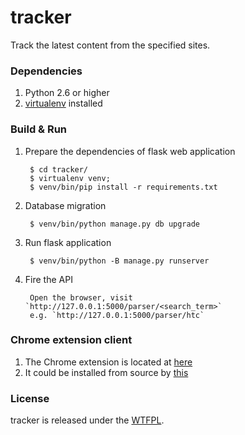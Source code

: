 # tracker
Track the latest content from the specified sites.

### Dependencies
1. Python 2.6 or higher
2. [virtualenv](http://virtualenv.readthedocs.org/en/latest/virtualenv.html#installation) installed

### Build & Run

1. Prepare the dependencies of flask web application

		$ cd tracker/
		$ virtualenv venv; 
		$ venv/bin/pip install -r requirements.txt

2. Database migration

		$ venv/bin/python manage.py db upgrade

3. Run flask application

		$ venv/bin/python -B manage.py runserver

4. Fire the API

		Open the browser, visit `http://127.0.0.1:5000/parser/<search_term>`
		e.g. `http://127.0.0.1:5000/parser/htc`


### Chrome extension client

1. The Chrome extension is located at [here](https://github.com/browny/tracker/tree/master/cex)
2. It could be installed from source by [this](https://developer.chrome.com/extensions/getstarted#unpacked)


### License
tracker is released under the [WTFPL](http://en.wikipedia.org/wiki/WTFPL).
